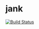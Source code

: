 # jank

[![Build Status][travis-img]][travis]

[travis-img]: https://travis-ci.org/iamvery/jank.svg?branch=master
[travis]: https://travis-ci.org/iamvery/jank
